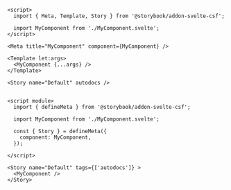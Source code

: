 ```svelte filename="MyComponent.stories.svelte" renderer="svelte" language="js" tabTitle="Before"
<script>
  import { Meta, Template, Story } from '@storybook/addon-svelte-csf';

  import MyComponent from './MyComponent.svelte';
</script>

<Meta title="MyComponent" component={MyComponent} />

<Template let:args>
  <MyComponent {...args} />
</Template>

<Story name="Default" autodocs />
```

```svelte filename="MyComponent.stories.svelte" renderer="svelte" language="js" tabTitle="After"

<script module>
  import { defineMeta } from '@storybook/addon-svelte-csf';

  import MyComponent from './MyComponent.svelte';

  const { Story } = defineMeta({
    component: MyComponent,
  });

</script>

<Story name="Default" tags={['autodocs']} >
  <MyComponent />
</Story>
```
